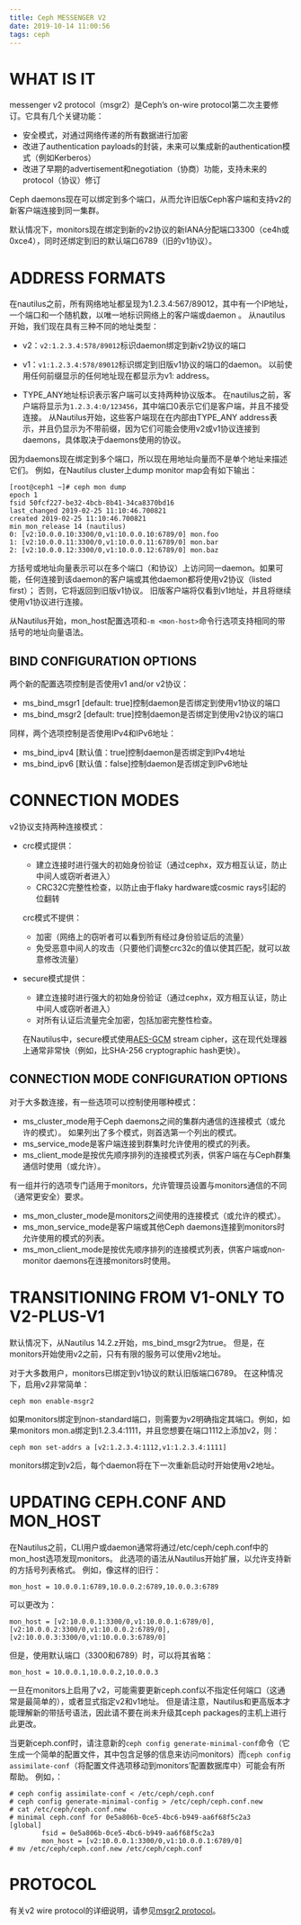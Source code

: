 ```yaml
---
title: Ceph MESSENGER V2
date: 2019-10-14 11:00:56
tags: ceph
---
```


# WHAT IS IT

messenger v2 protocol（msgr2）是Ceph’s on-wire protocol第二次主要修订。它具有几个关键功能：

- 安全模式，对通过网络传递的所有数据进行加密
- 改进了authentication payloads的封装，未来可以集成新的authentication模式（例如Kerberos）
- 改进了早期的advertisement和negotiation（协商）功能，支持未来的protocol（协议）修订

Ceph daemons现在可以绑定到多个端口，从而允许旧版Ceph客户端和支持v2的新客户端连接到同一集群。

默认情况下，monitors现在绑定到新的v2协议的新IANA分配端口3300（ce4h或0xce4），同时还绑定到旧的默认端口6789（旧的v1协议）。

# ADDRESS FORMATS

在nautilus之前，所有网络地址都呈现为1.2.3.4:567/89012，其中有一个IP地址，一个端口和一个随机数，以唯一地标识网络上的客户端或daemon 。 从nautilus开始，我们现在具有三种不同的地址类型：

- v2：`v2:1.2.3.4:578/89012`标识daemon绑定到新v2协议的端口

- v1：`v1:1.2.3.4:578/89012`标识绑定到旧版v1协议的端口的daemon。 以前使用任何前缀显示的任何地址现在都显示为v1: address。

- TYPE_ANY地址标识表示客户端可以支持两种协议版本。 在nautilus之前，客户端将显示为`1.2.3.4:0/123456`，其中端口0表示它们是客户端，并且不接受连接。 从Nautilus开始，这些客户端现在在内部由TYPE_ANY address表示，并且仍显示为不带前缀，因为它们可能会使用v2或v1协议连接到daemons，具体取决于daemons使用的协议。

因为daemons现在绑定到多个端口，所以现在用地址向量而不是单个地址来描述它们。 例如，在Nautilus cluster上dump monitor map会有如下输出：

```
[root@ceph1 ~]# ceph mon dump
epoch 1
fsid 50fcf227-be32-4bcb-8b41-34ca8370bd16
last_changed 2019-02-25 11:10:46.700821
created 2019-02-25 11:10:46.700821
min_mon_release 14 (nautilus)
0: [v2:10.0.0.10:3300/0,v1:10.0.0.10:6789/0] mon.foo
1: [v2:10.0.0.11:3300/0,v1:10.0.0.11:6789/0] mon.bar
2: [v2:10.0.0.12:3300/0,v1:10.0.0.12:6789/0] mon.baz
```

方括号或地址向量表示可以在多个端口（和协议）上访问同一daemon。如果可能，任何连接到该daemon的客户端或其他daemon都将使用v2协议（listed first）； 否则，它将返回到旧版v1协议。 旧版客户端将仅看到v1地址，并且将继续使用v1协议进行连接。

从Nautilus开始，mon_host配置选项和`-m <mon-host>`命令行选项支持相同的带括号的地址向量语法。

## BIND CONFIGURATION OPTIONS

两个新的配置选项控制是否使用v1 and/or v2协议：

- ms_bind_msgr1 [default: true]控制daemon是否绑定到使用v1协议的端口
- ms_bind_msgr2 [default: true]控制daemon是否绑定到使用v2协议的端口

同样，两个选项控制是否使用IPv4和IPv6地址：

- ms_bind_ipv4 [默认值：true]控制daemon是否绑定到IPv4地址
- ms_bind_ipv6 [默认值：false]控制daemon是否绑定到IPv6地址

# CONNECTION MODES

v2协议支持两种连接模式：

- crc模式提供：

  - 建立连接时进行强大的初始身份验证（通过cephx，双方相互认证，防止中间人或窃听者进入）
  - CRC32C完整性检查，以防止由于flaky hardware或cosmic rays引起的位翻转

  crc模式不提供：

  - 加密（网络上的窃听者可以看到所有经过身份验证后的流量）
  - 免受恶意中间人的攻击（只要他们调整crc32c的值以使其匹配，就可以故意修改流量）

- secure模式提供：

  - 建立连接时进行强大的初始身份验证（通过cephx，双方相互认证，防止中间人或窃听者进入）
  - 对所有认证后流量完全加密，包括加密完整性检查。

  在Nautilus中，secure模式使用[AES-GCM](https://en.wikipedia.org/wiki/Galois/Counter_Mode) stream cipher，这在现代处理器上通常非常快（例如，比SHA-256 cryptographic hash更快）。

## CONNECTION MODE CONFIGURATION OPTIONS

对于大多数连接，有一些选项可以控制使用哪种模式：

- ms_cluster_mode用于Ceph daemons之间的集群内通信的连接模式（或允许的模式）。 如果列出了多个模式，则首选第一个列出的模式。
- ms_service_mode是客户端连接到群集时允许使用的模式的列表。
- ms_client_mode是按优先顺序排列的连接模式列表，供客户端在与Ceph群集通信时使用（或允许）。

有一组并行的选项专门适用于monitors，允许管理员设置与monitors通信的不同（通常更安全）要求。

- ms_mon_cluster_mode是monitors之间使用的连接模式（或允许的模式）。
- ms_mon_service_mode是客户端或其他Ceph daemons连接到monitors时允许使用的模式的列表。
- ms_mon_client_mode是按优先顺序排列的连接模式列表，供客户端或non-monitor daemons在连接monitors时使用。

# TRANSITIONING FROM V1-ONLY TO V2-PLUS-V1

默认情况下，从Nautilus 14.2.z开始，ms_bind_msgr2为true。 但是，在monitors开始使用v2之前，只有有限的服务可以使用v2地址。

对于大多数用户，monitors已绑定到v1协议的默认旧版端口6789。 在这种情况下，启用v2非常简单：

```
ceph mon enable-msgr2
```

如果monitors绑定到non-standard端口，则需要为v2明确指定其端口。例如，如果monitors mon.a绑定到1.2.3.4:1111，并且您想要在端口1112上添加v2，则：

```
ceph mon set-addrs a [v2:1.2.3.4:1112,v1:1.2.3.4:1111]
```

monitors绑定到v2后，每个daemon将在下一次重新启动时开始使用v2地址。

# UPDATING CEPH.CONF AND MON_HOST

在Nautilus之前，CLI用户或daemon通常将通过/etc/ceph/ceph.conf中的mon_host选项发现monitors。 此选项的语法从Nautilus开始扩展，以允许支持新的方括号列表格式。 例如，像这样的旧行：

```
mon_host = 10.0.0.1:6789,10.0.0.2:6789,10.0.0.3:6789
```

可以更改为：

```
mon_host = [v2:10.0.0.1:3300/0,v1:10.0.0.1:6789/0],[v2:10.0.0.2:3300/0,v1:10.0.0.2:6789/0],[v2:10.0.0.3:3300/0,v1:10.0.0.3:6789/0]
```

但是，使用默认端口（3300和6789）时，可以将其省略：

```
mon_host = 10.0.0.1,10.0.0.2,10.0.0.3
```

一旦在monitors上启用了v2，可能需要更新ceph.conf以不指定任何端口（这通常是最简单的），或者显式指定v2和v1地址。 但是请注意，Nautilus和更高版本才能理解新的带括号语法，因此请不要在尚未升级其ceph packages的主机上进行此更改。

当更新ceph.conf时，请注意新的`ceph config generate-minimal-conf`命令（它生成一个简单的配置文件，其中包含足够的信息来访问monitors）而`ceph config assimilate-conf`（将配置文件选项移动到monitors’配置数据库中）可能会有所帮助。 例如，：

```
# ceph config assimilate-conf < /etc/ceph/ceph.conf
# ceph config generate-minimal-config > /etc/ceph/ceph.conf.new
# cat /etc/ceph/ceph.conf.new
# minimal ceph.conf for 0e5a806b-0ce5-4bc6-b949-aa6f68f5c2a3
[global]
        fsid = 0e5a806b-0ce5-4bc6-b949-aa6f68f5c2a3
        mon_host = [v2:10.0.0.1:3300/0,v1:10.0.0.1:6789/0]
# mv /etc/ceph/ceph.conf.new /etc/ceph/ceph.conf
```

# PROTOCOL

有关v2 wire protocol的详细说明，请参见[msgr2 protocol](https://docs.ceph.com/docs/nautilus/dev/msgr2/#msgr2-protocol)。



















